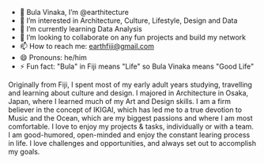 - 👋 Bula Vinaka, I’m @earthitecture
- 👀 I’m interested in Architecture, Culture, Lifestyle, Design and Data
- 🌱 I’m currently learning Data Analysis
- 💞️ I’m looking to collaborate on any fun projects and build my network
- 📫 How to reach me: earthfiji@gmail.com
- 😄 Pronouns: he/him
- ⚡ Fun fact: "Bula" in Fiji means "Life" so Bula Vinaka means "Good Life"

<!---
earthitecture/earthitecture is a ✨ special ✨ repository because its `README.md` (this file) appears on your GitHub profile.
You can click the Preview link to take a look at your changes.
--->

Originally from Fiji, I spent most of my early adult years studying, travelling and learning about culture and design.
I majored in Architecture in Osaka, Japan, where I learned much of my Art and Design skills.
I am a firm believer in the concept of IKIGAI, which has led me to a true devotion to Music and the Ocean, 
which are my biggest passions and where I am most comfortable.
I love to enjoy my projects & tasks, individually or with a team.
I am good-humored, open-minded and enjoy the constant learing process in life. 
I love challenges and opportunities, and always set out to accomplish my goals.
